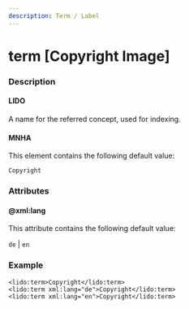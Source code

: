 ```yaml
---
description: Term / Label
---
```


# term \[Copyright Image\]

### Description

#### LIDO

A name for the referred concept, used for indexing.

#### MNHA

This element contains the following default value:

`Copyright`

### Attributes

#### @xml:lang

This attribute contains the following default value:

`de` \| `en`

### Example

```markup
<lido:term>Copyright</lido:term>
<lido:term xml:lang="de">Copyright</lido:term>
<lido:term xml:lang="en">Copyright</lido:term>
```



